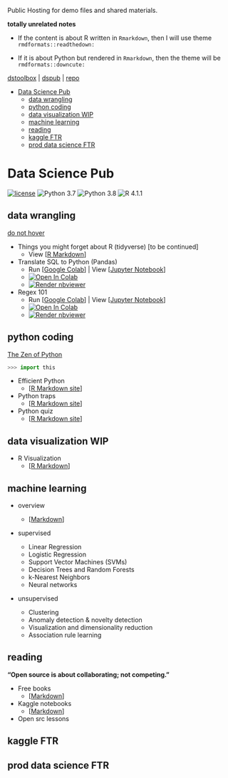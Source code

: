 Public Hosting for demo files and shared materials.

**totally unrelated notes**

- If the content is about R written in `Rmarkdown`, then I will use theme `rmdformats::readthedown:`

- If it is about Python but rendered in `Rmarkdown`, then the theme will be `rmdformats::downcute:`

[dstoolbox](https://wq1701.github.io/dstoolbox/) | [dspub](https://wq1701.github.io/dspub/) | [repo](https://github.com/wq1701/dspub)



- [Data Science Pub](#data-science-pub)
	- [data wrangling](#data-wrangling)
	- [python coding](#python-coding)
	- [data visualization WIP](#data-visualization-wip)
	- [machine learning](#machine-learning)
	- [reading](#reading)
	- [kaggle FTR](#kaggle-ftr)
	- [prod data science FTR](#prod-data-science-ftr)


# Data Science Pub

[![license](https://img.shields.io/github/license/mashape/apistatus.svg)](https://github.com/wq1701/dspub/blob/main/LICENSE)
![Python 3.7](https://img.shields.io/badge/python-3.7-blue.svg)
![Python 3.8](https://img.shields.io/badge/python-3.8-blue.svg)
![R 4.1.1](https://img.shields.io/badge/R-4.1.1-blue.svg)

## data wrangling


[do not hover](a "In terms of data cleaning and visualization, R is better than Python. Bite me.")


- Things you might forget about R (tidyverse) [to be continued]
	- View [[R Markdown](https://wq1701.github.io/dspub/data_wrangling/r_tidyverse/cheatsheet.html)]
- Translate SQL to Python (Pandas)
	- Run [[Google Colab](https://colab.research.google.com/github/wq1701/dspub/blob/main/data_wrangling/python/py2sql.ipynb)] \| View [[Jupyter Notebook](https://nbviewer.org/github/wq1701/dspub/blob/main/data_wrangling/python/py2sql.ipynb)]
	- <a href="https://colab.research.google.com/github/wq1701/dspub/blob/main/data_wrangling/python/py2sql.ipynb"><img src="https://colab.research.google.com/assets/colab-badge.svg" alt="Open In Colab"/></a>
	- <a href="https://nbviewer.org/github/wq1701/dspub/blob/main/data_wrangling/python/py2sql.ipynb"><img src="https://raw.githubusercontent.com/jupyter/design/master/logos/Badges/nbviewer_badge.svg" alt="Render nbviewer" /></a>
- Regex 101
	- Run [[Google Colab](https://colab.research.google.com/github/wq1701/dspub/blob/main/data_wrangling/python/regex_101.ipynb)] \| View [[Jupyter Notebook](https://nbviewer.org/github/wq1701/dspub/blob/main/data_wrangling/python/regex_101.ipynb)]
	- <a href="https://colab.research.google.com/github/wq1701/dspub/blob/main/data_wrangling/python/regex_101.ipynb"><img src="https://colab.research.google.com/assets/colab-badge.svg" alt="Open In Colab"/></a>
	- <a href="https://nbviewer.org/github/wq1701/dspub/blob/main/data_wrangling/python/regex_101.ipynb"><img src="https://raw.githubusercontent.com/jupyter/design/master/logos/Badges/nbviewer_badge.svg" alt="Render nbviewer" /></a>

## python coding

[The Zen of Python](https://peps.python.org/pep-0020/)

```python
>>> import this
```

- Efficient Python
	- [[R Markdown site](https://wq1701.github.io/dspub/python_coding/py_effici.html)]
- Python traps
	- [[R Markdown site](https://wq1701.github.io/dspub/python_coding/py_traps.html)]
- Python quiz
	- [[R Markdown site](https://wq1701.github.io/dspub/python_coding/py_guess.html)]

## data visualization WIP

- R Visualization
	- [[R Markdown](https://wq1701.github.io/dspub/data_viz/rplots/rviz.html)]

## machine learning

- overview
	- [[Markdown](https://wq1701.github.io/dspub/machine-learning/overview.html)]

- supervised
	- Linear Regression
	- Logistic Regression
	- Support Vector Machines (SVMs)
	- Decision Trees and Random Forests
	- k-Nearest Neighbors
	- Neural networks

- unsupervised
    - Clustering
    - Anomaly detection & novelty detection
    - Visualization and dimensionality reduction
    - Association rule learning

## reading

**“Open source is about collaborating; not competing.”**

- Free books
	- [[Markdown](https://wq1701.github.io/dspub/reading/freebooks.html)]
- Kaggle notebooks
	- [[Markdown](https://wq1701.github.io/dspub/reading/kaggle-notebooks.html)]
- Open src lessons


## kaggle FTR

## prod data science FTR

